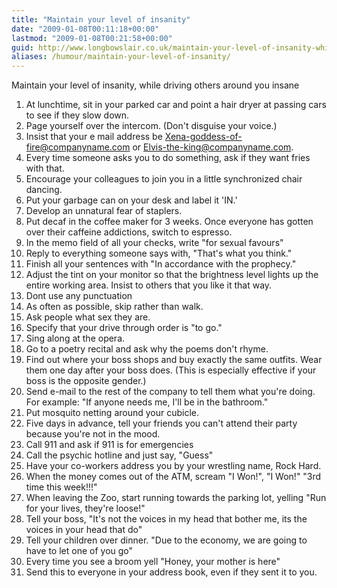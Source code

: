 ```yaml
---
title: "Maintain your level of insanity"
date: "2009-01-08T00:11:18+00:00"
lastmod: "2009-01-08T00:21:58+00:00"
guid: http://www.longbowslair.co.uk/maintain-your-level-of-insanity-while-driving-others-around-you-insane/
aliases: /humour/maintain-your-level-of-insanity/
---
```


Maintain your level of insanity, while driving others around you insane

1. At lunchtime, sit in your parked car and point a hair dryer at passing cars to see if they slow down.
2. Page yourself over the intercom. (Don't disguise your voice.)
3. Insist that your e mail address be Xena-goddess-of-fire@companyname.com or Elvis-the-king@companyname.com.
4. Every time someone asks you to do something, ask if they want fries with that.
5. Encourage your colleagues to join you in a little synchronized chair dancing.
6. Put your garbage can on your desk and label it 'IN.'
7. Develop an unnatural fear of staplers.
8. Put decaf in the coffee maker for 3 weeks. Once everyone has gotten over their caffeine addictions, switch to espresso.
9. In the memo field of all your checks, write "for sexual favours"
10. Reply to everything someone says with, "That's what you think."
11. Finish all your sentences with "In accordance with the prophecy."
12. Adjust the tint on your monitor so that the brightness level lights up the entire working area. Insist to others that you like it that way.
13. Dont use any punctuation
14. As often as possible, skip rather than walk.
15. Ask people what sex they are.
16. Specify that your drive through order is "to go."
17. Sing along at the opera.
18. Go to a poetry recital and ask why the poems don't rhyme.
19. Find out where your boss shops and buy exactly the same outfits. Wear them one day after your boss does. (This is especially effective if your boss is the opposite gender.)
20. Send e-mail to the rest of the company to tell them what you're doing. For example: "If anyone needs me, I'll be in the bathroom."
21. Put mosquito netting around your cubicle.
22. Five days in advance, tell your friends you can't attend their party because you're not in the mood.
23. Call 911 and ask if 911 is for emergencies
24. Call the psychic hotline and just say, "Guess"
25. Have your co-workers address you by your wrestling name, Rock Hard.
26. When the money comes out of the ATM, scream "I Won!", "I Won!" "3rd time this week!!!"
27. When leaving the Zoo, start running towards the parking lot, yelling "Run for your lives, they're loose!"
28. Tell your boss, "It's not the voices in my head that bother me, its the voices in your head that do"
29. Tell your children over dinner. "Due to the economy, we are going to have to let one of you go"
30. Every time you see a broom yell "Honey, your mother is here"
31. Send this to everyone in your address book, even if they sent it to you.
